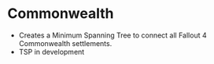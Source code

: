 # Commonwealth

* Creates a Minimum Spanning Tree to connect all Fallout 4 Commonwealth settlements.
* TSP in development
